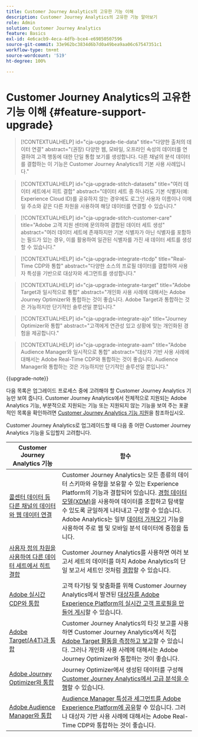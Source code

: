 ```yaml
---
title: Customer Journey Analytics의 고유한 기능 이해
description: Customer Journey Analytics의 고유한 기능 알아보기
role: Admin
solution: Customer Journey Analytics
feature: Basics
exl-id: 4e6cacb9-4eca-4dfb-bce4-e69850507596
source-git-commit: 33e962bc3834d6b7d0a49bea9aa06c67547351c1
workflow-type: tm+mt
source-wordcount: '519'
ht-degree: 100%

---
```


# Customer Journey Analytics의 고유한 기능 이해 {#feature-support-upgrade}

<!-- markdownlint-disable MD034 -->

>[!CONTEXTUALHELP]
>id="cja-upgrade-tie-data"
>title="다양한 출처의 데이터 연결"
>abstract="(권장) 다양한 웹, 모바일, 오프라인 속성의 데이터를 연결하여 고객 행동에 대한 단일 통합 보기를 생성합니다. 다른 채널의 분석 데이터를 결합하는 이 기능은 Customer Journey Analytics의 기본 사용 사례입니다."

<!-- markdownlint-enable MD034 -->

<!-- markdownlint-disable MD034 -->

>[!CONTEXTUALHELP]
>id="cja-upgrade-stitch-datasets"
>title="여러 데이터 세트에서 히트 결합"
>abstract="데이터 세트 중 하나라도 기본 식별자(예: Experience Cloud ID)를 공유하지 않는 경우에도 로그인 사용자 이름이나 이메일 주소와 같은 다른 차원을 사용하여 해당 데이터를 연결할 수 있습니다."

<!-- markdownlint-enable MD034 -->

<!-- markdownlint-disable MD034 -->

>[!CONTEXTUALHELP]
>id="cja-upgrade-stitch-customer-care"
>title="Adobe 고객 지원 센터에 문의하여 결합된 데이터 세트 생성"
>abstract="여러 데이터 세트에 존재하지만 기본 식별자가 아닌 식별자를 포함하는 필드가 있는 경우, 이를 활용하여 일관된 식별자를 가진 새 데이터 세트를 생성할 수 있습니다."

<!-- markdownlint-enable MD034 -->

<!-- markdownlint-disable MD034 -->

>[!CONTEXTUALHELP]
>id="cja-upgrade-integrate-rtcdp"
>title="Real-Time CDP와 통합"
>abstract="다양한 소스의 프로필 데이터를 결합하여 사용자 특성을 기반으로 대상자와 세그먼트를 생성합니다."

<!-- markdownlint-enable MD034 -->

<!-- markdownlint-disable MD034 -->

>[!CONTEXTUALHELP]
>id="cja-upgrade-integrate-target"
>title="Adobe Target과 일시적으로 통합"
>abstract="개인화 사용 사례에 대해서는 Adobe Journey Optimizer와 통합하는 것이 좋습니다. Adobe Target과 통합하는 것은 가능하지만 단기적인 솔루션일 뿐입니다."

<!-- markdownlint-enable MD034 -->

<!-- markdownlint-disable MD034 -->

>[!CONTEXTUALHELP]
>id="cja-upgrade-integrate-ajo"
>title="Journey Optimizer와 통합"
>abstract="고객에게 연관성 있고 상황에 맞는 개인화된 경험을 제공합니다."

<!-- markdownlint-enable MD034 -->

<!-- markdownlint-disable MD034 -->

>[!CONTEXTUALHELP]
>id="cja-upgrade-integrate-aam"
>title="Adobe Audience Manager와 일시적으로 통합"
>abstract="대상자 기반 사용 사례에 대해서는 Adobe Real-Time CDP와 통합하는 것이 좋습니다. Audience Manager와 통합하는 것은 가능하지만 단기적인 솔루션일 뿐입니다."

<!-- markdownlint-enable MD034 -->

{{upgrade-note}}

다음 목록은 업그레이드 프로세스 중에 고려해야 할 Customer Journey Analytics 기능만 보여 줍니다. Customer Journey Analytics에서 전체적으로 지원되는 Adobe Analytics 기능, 부분적으로 지원되는 기능 또는 지원되지 않는 기능을 보여 주는 포괄적인 목록을 확인하려면 [Customer Journey Analytics 기능 지원](/help/getting-started/aa-vs-cja/cja-aa.md)을 참조하십시오.

Customer Journey Analytics로 업그레이드할 때 다음 중 어떤 Customer Journey Analytics 기능을 도입할지 고려합니다.

| Customer Journey Analytics 기능 | 함수 |
|---------|----------|
| [콜센터 데이터 등 다른 채널의 데이터와 웹 데이터 연결](https://experienceleague.adobe.com/ko/docs/analytics-platform/using/cja-usecases/cross-channel/cross-channel) | Customer Journey Analytics는 모든 종류의 데이터 스키마와 유형을 보유할 수 있는 Experience Platform의 기능과 결합되어 있습니다. [경험 데이터 모델(XDM)](https://experienceleague.adobe.com/docs/experience-platform/xdm/home.html?lang=ko)을 사용하여 데이터를 조합하고 탐색할 수 있도록 균일하게 나타내고 구성할 수 있습니다. Adobe Analytics는 일부 [데이터 가져오기](https://experienceleague.adobe.com/docs/analytics/import/home.html?lang=ko) 기능을 사용하여 주로 웹 및 모바일 분석 데이터에 중점을 둡니다. |
| [사용자 정의 차원을 사용하여 다른 데이터 세트에서 히트 결합](https://experienceleague.adobe.com/ko/docs/analytics-platform/using/stitching/overview) | Customer Journey Analytics를 사용하면 여러 보고서 세트의 데이터를 마치 Adobe Analytics의 단일 보고서 세트인 것처럼 [결합](/help/connections/combined-dataset.md)할 수 있습니다. |
| [Adobe 실시간 CDP와 통합](/help/components/audiences/audiences-overview.md) | 고객 타기팅 및 맞춤화를 위해 Customer Journey Analytics에서 발견된 [대상자를 Adobe Experience Platform의 실시간 고객 프로필을 만들어 게시](/help/components/audiences/audiences-overview.md)할 수 있습니다. |
| [Adobe Target(A4T)과 통합](/help/integrations/at.md) | Customer Journey Analytics의 타깃 보고를 사용하면 Customer Journey Analytics에서 직접 [Adobe Target 활동을 측정하고 보고](/help/integrations/at.md)할 수 있습니다. 그러나 개인화 사용 사례에 대해서는 Adobe Journey Optimizer와 통합하는 것이 좋습니다. |
| [Adobe Journey Optimizer와 통합](/help/integrations/ajo.md) | Journey Optimizer에서 생성된 데이터를 구성해 [Customer Journey Analytics에서 고급 분석을 수행](/help/integrations/ajo.md)할 수 있습니다. |
| [Adobe Audience Manager와 통합](https://experienceleague.adobe.com/ko/docs/audience-manager/user-guide/implementation-integration-guides/integration-experience-platform/aam-aep-audience-sharing) | [Audience Manager 특성과 세그먼트를 Adobe Experience Platform에 공유](https://experienceleague.adobe.com/ko/docs/audience-manager/user-guide/implementation-integration-guides/integration-experience-platform/aam-aep-audience-sharing)할 수 있습니다. 그러나 대상자 기반 사용 사례에 대해서는 Adobe Real-Time CDP와 통합하는 것이 좋습니다. |
